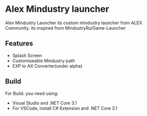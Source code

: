 # Alex Mindustry launcher
 
Alex Mindustry Launcher its custom mindustry launcher from ALEX Community. its inspired from MindustryRu/Game-Launcher

## Features

- Splash Screen
- Customiseable Mindustry path
- EXP to AX Converter(under alpha)

## Build
For Build. you need using:
- Visual Studio and .NET Core 3.1
- For VSCode, install C# Extension and .NET Core 3.1

